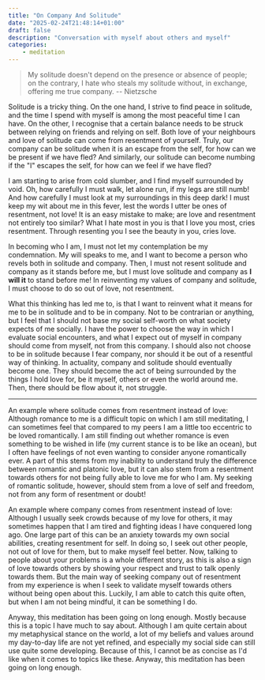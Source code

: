 ```yaml
---
title: "On Company And Solitude"
date: "2025-02-24T21:48:14+01:00"
draft: false
description: "Conversation with myself about others and myself"
categories: 
    - meditation
---
```


> My solitude doesn't depend on the presence or absence of people; on the contrary, I hate who steals my solitude without, in exchange, offering me true company. -- Nietzsche

Solitude is a tricky thing. On the one hand, I strive to find peace in solitude, and the time I spend with myself is among the most peaceful time I can have. On the other, I recognise that a certain balance needs to be struck between relying on friends and relying on self. Both love of your neighbours and love of solitude can come from resentment of yourself. Truly, our company can be solitude when it is an escape from the self, for how can we be present if we have fled? And similarly, our solitude can become numbing if the "I" escapes the self, for how can we feel if we have fled? 

I am starting to arise from cold slumber, and I find myself surrounded by void. Oh, how carefully I must walk, let alone run, if my legs are still numb! And how carefully I must look at my surroundings in this deep dark! I must keep my wit about me in this fever, lest the words I utter be ones of resentment, not love! It is an easy mistake to make; are love and resentment not entirely too similar? What I hate most in you is that I love you most, cries resentment. Through resenting you I see the beauty in you, cries love.

In becoming who I am, I must not let my contemplation be my condemnation. My will speaks to me, and I want to become a person who revels both in solitude and company. Then, I must not resent solitude and company as it stands before me, but I must love solitude and company as **I will it** to stand before me! In reinventing my values of company and solitude, I must choose to do so out of love, not resentment. 

What this thinking has led me to, is that I want to reinvent what it means for me to be in solitude and to be in company. Not to be contrarian or anything, but I feel that I should not base my social self-worth on what society expects of me socially. I have the power to choose the way in which I evaluate social encounters, and what I expect out of myself in company should come from myself, not from this company. I should also not choose to be in solitude because I fear company, nor should it be out of a resentful way of thinking. In actuality, company and solitude should eventually become one. They should become the act of being surrounded by the things I hold love for, be it myself, others or even the world around me. Then, there should be flow about it, not struggle. 

----
An example where solitude comes from resentment instead of love: 
Although romance to me is a difficult topic on which I am still meditating, I can sometimes feel that compared to my peers I am a little too eccentric to be loved romantically. I am still finding out whether romance is even something to be wished in life (my current stance is to be like an ocean), but I often have feelings of not even wanting to consider anyone romantically ever. A part of this stems from my inability to understand truly the difference between romantic and platonic love, but it can also stem from a resentment towards others for not being fully able to love me for who I am. My seeking of romantic solitude, however, should stem from a love of self and freedom, not from any form of resentment or doubt!

An example where company comes from resentment instead of love: 
Although I usually seek crowds because of my love for others, it may sometimes happen that I am tired and fighting ideas I have conquered long ago. One large part of this can be an anxiety towards my own social abilities, creating resentment for self. In doing so, I seek out other people, not out of love for them, but to make myself feel better. Now, talking to people about your problems is a whole different story, as this is also a sign of love towards others by showing your respect and trust to talk openly towards them. But the main way of seeking company out of resentment from my experience is when I seek to validate myself towards others without being open about this. Luckily, I am able to catch this quite often, but when I am not being mindful, it can be something I do. 

Anyway, this meditation has been going on long enough. Mostly because this is a topic I have much to say about. Although I am quite certain about my metaphysical stance on the world, a lot of my beliefs and values around my day-to-day life are not yet refined, and especially my social side can still use quite some developing. Because of this, I cannot be as concise as I'd like when it comes to topics like these. Anyway, this meditation has been going on long enough. 